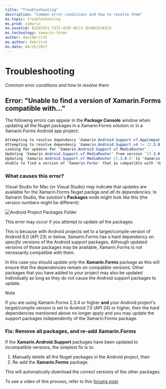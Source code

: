 ```yaml
---
title: "Troubleshooting"
description: "Common error conditions and how to resolve them"
ms.topic: troubleshooting
ms.prod: xamarin
ms.assetid: 63291951-7375-4CBF-BCC3-2E4AD157A2C8
ms.technology: xamarin-forms
author: davidbritch
ms.author: dabritch
ms.date: 04/25/2017
---
```


# Troubleshooting

_Common error conditions and how to resolve them_

## Error: "Unable to find a version of Xamarin.Forms compatible with..."

The following errors can appear in the **Package Console** window
when updating all the Nuget packages in a Xamarin.Forms solution or in
a Xamarin.Forms Android app project:

```csharp
Attempting to resolve dependency 'Xamarin.Android.Support.v7.AppCompat (= 23.3.0.0)'.
Attempting to resolve dependency 'Xamarin.Android.Support.v4 (= 23.3.0.0)'.
Looking for updates for 'Xamarin.Android.Support.v7.MediaRouter'...
Updating 'Xamarin.Android.Support.v7.MediaRouter' from version '23.3.0.0' to '23.3.1.0' in project 'Todo.Droid'.
Updating 'Xamarin.Android.Support.v7.MediaRouter 23.3.0.0' to 'Xamarin.Android.Support.v7.MediaRouter 23.3.1.0' failed.
Unable to find a version of 'Xamarin.Forms' that is compatible with 'Xamarin.Android.Support.v7.MediaRouter 23.3.0.0'.
```

### What causes this error?

Visual Studio for Mac (or Visual Studio) may indicate that updates are available
for the Xamarin.Forms Nuget packge *and all its dependencies*. In Xamarin
Studio, the solution's **Packages** node might look like this (the version
numbers might be different):

![](images/updates-available.png "Android Project Packages Folder")

This error may occur if you attempt to update _all_ the packages.

This is because with Android projects set to a target/compile version of 
Android 6.0 (API 23) or below, Xamarin.Forms has a hard dependency on *specific* 
versions of the Android support packages. Although updated versions of those 
packages may be available, Xamarin.Forms is not necessarily compatible with them.

In this case you should update _only_ the **Xamarin.Forms** package as this will 
ensure that the dependencies remain on compatible versions. Other packages 
that you have added to your project may also be updated individually as long as they 
do not cause the Android support packages to update.

> [!NOTE]
> If you are using Xamarin.Forms 2.3.4 or higher **and** your Android project's 
target/compile version is set to Android 7.0 (API 24) or higher, then the hard 
dependencies mentioned above no longer apply and you may update the support packages 
independently of the Xamarin.Forms package.

### Fix: Remove all packages, and re-add Xamarin.Forms

If the **Xamarin.Android.Support** packages have been updated to incompatible
versions, the simplest fix is to:

1. Manually delete all the Nuget packages in the Android project, then
2. Re-add the **Xamarin.Forms** package.

This will automatically download the *correct* versions of the other packages.

To see a video of this process, refer to this
[forums post](https://forums.xamarin.com/discussion/comment/170012/#Comment_170012).
